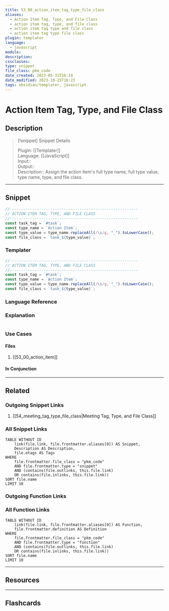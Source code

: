 ```yaml
---
title: 53_00_action_item_tag_type_file_class
aliases:
  - Action Item Tag, Type, and File Class
  - action item tag, type, and file class
  - action item tag type and file class
  - action item tag type file class
plugin: templater
language:
  - javascript
module: 
description: 
cssclasses:
type: snippet
file_class: pkm_code
date_created: 2023-05-31T16:19
date_modified: 2023-10-25T16:23
tags: obsidian/templater, javascript
---
```

# Action Item Tag, Type, and File Class

## Description

> [!snippet] Snippet Details
>  
> Plugin: [[Templater]]  
> Language: [[JavaScript]]  
> Input::  
> Output::  
> Description:: Assign the action item's full type name, full type value, type name, type, and file class.

---

## Snippet

```javascript
//---------------------------------------------------------
// ACTION ITEM TAG, TYPE, AND FILE CLASS
//---------------------------------------------------------
const task_tag = `#task`;
const type_name = `Action Item`;
const type_value = type_name.replaceAll(/\s/g, "_").toLowerCase();
const file_class = `task_${type_value}`;
```

### Templater

```javascript
//---------------------------------------------------------
// ACTION ITEM TAG, TYPE, AND FILE CLASS
//---------------------------------------------------------
const task_tag = `#task`;
const type_name = `Action Item`;
const type_value = type_name.replaceAll(/\s/g, "_").toLowerCase();
const file_class = `task_${type_value}`;
```

### Language Reference

<!-- Recreate the code with links to files  -->

### Explanation

```javascript

```

### Use Cases

#### Files

<!-- Files containing the snippet  -->

1. [[53_00_action_item]]

#### In Conjunction

<!-- Snippets used together with this snippet  -->

---

## Related

### Outgoing Snippet Links

1. [[54_meeting_tag_type_file_class|Meeting Tag, Type, and File Class]]

### All Snippet Links

<!-- Query limit 10  -->

```dataview
TABLE WITHOUT ID
	link(file.link, file.frontmatter.aliases[0]) AS Snippet,
	Description AS Description,
	file.etags AS Tags
WHERE 
	file.frontmatter.file_class = "pkm_code"
	AND file.frontmatter.type = "snippet"
	AND (contains(file.outlinks, this.file.link)
	OR contains(file.inlinks, this.file.link))
SORT file.name
LIMIT 10
```

### Outgoing Function Links

<!-- Link related functions here -->

### All Function Links

<!-- Query limit 10  -->

```dataview
TABLE WITHOUT ID
	link(file.link, file.frontmatter.aliases[0]) AS Function,
	file.frontmatter.definition AS Definition
WHERE 
	file.frontmatter.file_class = "pkm_code"
	AND file.frontmatter.type = "function"
	AND (contains(file.outlinks, this.file.link)
	OR contains(file.inlinks, this.file.link))
SORT file.name
LIMIT 10
```

---

## Resources

---

## Flashcards
